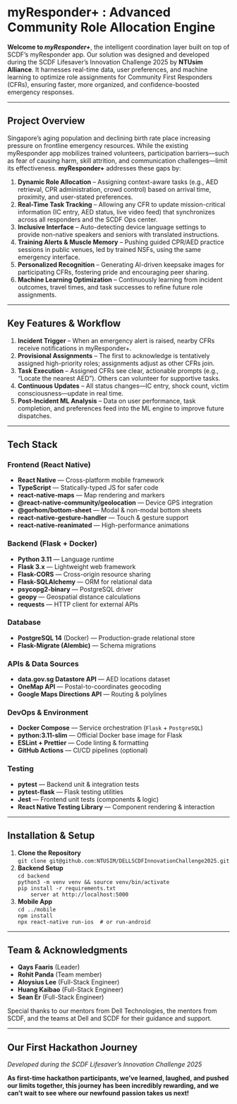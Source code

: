 <h1>myResponder+ : Advanced Community Role Allocation Engine</h1>

<p><b>Welcome to <i>myResponder+</i></b>, the intelligent coordination layer built on top of SCDF’s myResponder app. Our solution was designed and developed during the SCDF Lifesaver’s Innovation Challenge 2025 by <b>NTUsim Alliance</b>. It harnesses real-time data, user preferences, and machine learning to optimize role assignments for Community First Responders (CFRs), ensuring faster, more organized, and confidence-boosted emergency responses.</p>

<hr />

<h2>Project Overview</h2>

<p>Singapore’s aging population and declining birth rate place increasing pressure on frontline emergency resources. While the existing myResponder app mobilizes trained volunteers, participation barriers—such as fear of causing harm, skill attrition, and communication challenges—limit its effectiveness. <b>myResponder+</b> addresses these gaps by:</p>

<ol>
  <li><b>Dynamic Role Allocation</b> – Assigning context-aware tasks (e.g., AED retrieval, CPR administration, crowd control) based on arrival time, proximity, and user-stated preferences.</li>
  <li><b>Real-Time Task Tracking</b> – Allowing any CFR to update mission-critical information (IC entry, AED status, live video feed) that synchronizes across all responders and the SCDF Ops center.</li>
  <li><b>Inclusive Interface</b> – Auto-detecting device language settings to provide non-native speakers and seniors with translated instructions.</li>
  <li><b>Training Alerts &amp; Muscle Memory</b> – Pushing guided CPR/AED practice sessions in public venues, led by trained NSFs, using the same emergency interface.</li>
  <li><b>Personalized Recognition</b> – Generating AI-driven keepsake images for participating CFRs, fostering pride and encouraging peer sharing.</li>
  <li><b>Machine Learning Optimization</b> – Continuously learning from incident outcomes, travel times, and task successes to refine future role assignments.</li>
</ol>

<hr />

<h2>Key Features &amp; Workflow</h2>

<ol>
  <li><b>Incident Trigger</b> – When an emergency alert is raised, nearby CFRs receive notifications in myResponder+.</li>
  <li><b>Provisional Assignments</b> – The first to acknowledge is tentatively assigned high-priority roles; assignments adjust as other CFRs join.</li>
  <li><b>Task Execution</b> – Assigned CFRs see clear, actionable prompts (e.g., “Locate the nearest AED”). Others can volunteer for supportive tasks.</li>
  <li><b>Continuous Updates</b> – All status changes—IC entry, shock count, victim consciousness—update in real time.</li>
  <li><b>Post-Incident ML Analysis</b> – Data on user performance, task completion, and preferences feed into the ML engine to improve future dispatches.</li>
</ol>

<hr />

<h2>Tech Stack</h2>

<h3>Frontend (React Native)</h3>
<ul>
  <li><b>React Native</b> &mdash; Cross-platform mobile framework</li>
  <li><b>TypeScript</b> &mdash; Statically-typed JS for safer code</li>
  <li><b>react-native-maps</b> &mdash; Map rendering and markers</li>
  <li><b>@react-native-community/geolocation</b> &mdash; Device GPS integration</li>
  <li><b>@gorhom/bottom-sheet</b> &mdash; Modal &amp; non-modal bottom sheets</li>
  <li><b>react-native-gesture-handler</b> &mdash; Touch &amp; gesture support</li>
  <li><b>react-native-reanimated</b> &mdash; High-performance animations</li>
</ul>

<h3>Backend (Flask + Docker)</h3>
<ul>
  <li><b>Python 3.11</b> &mdash; Language runtime</li>
  <li><b>Flask 3.x</b> &mdash; Lightweight web framework</li>
  <li><b>Flask-CORS</b> &mdash; Cross-origin resource sharing</li>
  <li><b>Flask-SQLAlchemy</b> &mdash; ORM for relational data</li>
  <li><b>psycopg2-binary</b> &mdash; PostgreSQL driver</li>
  <li><b>geopy</b> &mdash; Geospatial distance calculations</li>
  <li><b>requests</b> &mdash; HTTP client for external APIs</li>
</ul>

<h3>Database</h3>
<ul>
  <li><b>PostgreSQL 14</b> (Docker) &mdash; Production-grade relational store</li>
  <li><b>Flask-Migrate (Alembic)</b> &mdash; Schema migrations</li>
</ul>

<h3>APIs &amp; Data Sources</h3>
<ul>
  <li><b>data.gov.sg Datastore API</b> &mdash; AED locations dataset</li>
  <li><b>OneMap API</b> &mdash; Postal-to-coordinates geocoding</li>
  <li><b>Google Maps Directions API</b> &mdash; Routing &amp; polylines</li>
</ul>

<h3>DevOps &amp; Environment</h3>
<ul>
  <li><b>Docker Compose</b> &mdash; Service orchestration (<code>Flask</code> + <code>PostgreSQL</code>)</li>
  <li><b>python:3.11-slim</b> &mdash; Official Docker base image for Flask</li>
  <li><b>ESLint + Prettier</b> &mdash; Code linting &amp; formatting</li>
  <li><b>GitHub Actions</b> &mdash; CI/CD pipelines (optional)</li>
</ul>

<h3>Testing</h3>
<ul>
  <li><b>pytest</b> &mdash; Backend unit &amp; integration tests</li>
  <li><b>pytest-flask</b> &mdash; Flask testing utilities</li>
  <li><b>Jest</b> &mdash; Frontend unit tests (components &amp; logic)</li>
  <li><b>React Native Testing Library</b> &mdash; Component rendering &amp; interaction</li>
</ul>

<hr />

<h2>Installation &amp; Setup</h2>
<ol>
  <li><b>Clone the Repository</b><br />
      <code>git clone git@github.com:NTUSIM/DELLSCDFInnovationChallenge2025.git</code>
  </li>
  <li><b>Backend Setup</b><br />
      <code>cd backend<br />python3 -m venv venv &amp;&amp; source venv/bin/activate<br />pip install -r requirements.txt 
    server at http://localhost:5000</code>
  </li>
  <li><b>Mobile App</b><br />
      <code>cd ../mobile<br />npm install<br />npx react-native run-ios  # or run-android</code>
  </li>
</ol>

<hr />

<h2>Team &amp; Acknowledgments</h2>

<ul>
  <li><b>Qays Faaris</b> (Leader)</li>
  <li><b>Rohit Panda</b> (Team member)</li>
  <li><b>Aloysius Lee</b> (Full-Stack Engineer)</li>
  <li><b>Huang Kaibao</b> (Full-Stack Engineer)</li>
  <li><b>Sean Er</b> (Full-Stack Engineer)</li>
</ul>

<p>Special thanks to our mentors from Dell Technologies, the mentors from SCDF, and the teams at Dell and SCDF for their guidance and support.</p>

<hr />

<h2>Our First Hackathon Journey</h2>
<p><i>Developed during the SCDF Lifesaver’s Innovation Challenge 2025</i></p>
<p><b>As first-time hackathon participants, we’ve learned, laughed, and pushed our limits together, this journey has been incredibly rewarding, and we can’t wait to see where our newfound passion takes us next!</b></p>